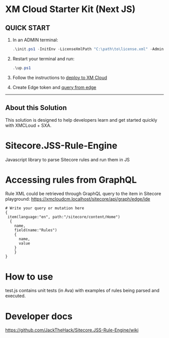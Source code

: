 # XM Cloud Starter Kit (Next JS)

## QUICK START

1. In an ADMIN terminal:

    ```ps1
    .\init.ps1 -InitEnv -LicenseXmlPath "C:\path\to\license.xml" -AdminPassword "DesiredAdminPassword"
    ```

2. Restart your terminal and run:

    ```ps1
    .\up.ps1
    ```

3. Follow the instructions to [deploy to XM Cloud](#deploy-to-xmcloud)

4. Create Edge token and [query from edge](#query-edge)

*** 

## About this Solution
This solution is designed to help developers learn and get started quickly
with XMCLoud + SXA.

# Sitecore.JSS-Rule-Engine
Javascript library to parse Sitecore rules and run them in JS

# Accessing rules from GraphQL

Rule XML could be retrieved through GraphQL query to the item in Sitecore playground:
https://xmcloudcm.localhost/sitecore/api/graph/edge/ide

```
# Write your query or mutation here
{
 item(language:"en", path:"/sitecore/content/Home")
  {
    name,
    field(name:"Rules")
    {
      name,
      value
    }  
	}
}
```

# How to use
test.js contains unit tests (in Ava) with examples of rules being parsed and executed.

# Developer docs
https://github.com/JackTheHack/Sitecore.JSS-Rule-Engine/wiki




